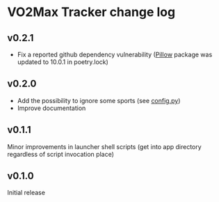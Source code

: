 # VO2Max Tracker change log

## v0.2.1

- Fix a reported github dependency vulnerability ([Pillow](https://pypi.org/project/Pillow/) package was updated to 10.0.1 in poetry.lock)

## v0.2.0

- Add the possibility to ignore some sports (see [config.py](vo2max_tracker/config.py))
- Improve documentation

## v0.1.1

Minor improvements in launcher shell scripts (get into app directory regardless of script invocation place)

## v0.1.0

Initial release
